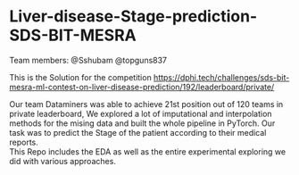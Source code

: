 # Liver-disease-Stage-prediction-SDS-BIT-MESRA
Team members: @Sshubam @topguns837

This is the Solution for the competition https://dphi.tech/challenges/sds-bit-mesra-ml-contest-on-liver-disease-prediction/192/leaderboard/private/ 

Our team Dataminers was able to achieve 21st position out of 120 teams in private leaderboard, We explored a lot of imputational and interpolation methods for the mising data and built the whole pipeline in PyTorch. Our task was to predict the Stage of the patient according to their medical reports.  
This Repo includes the EDA as well as the entire experimental exploring we did with various approaches.
